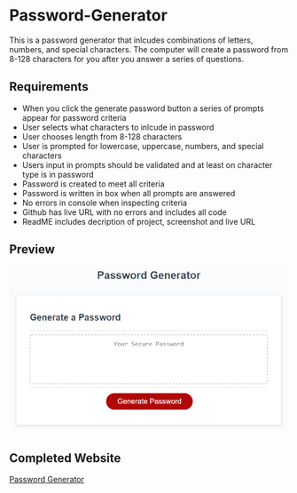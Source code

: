 # Password-Generator

This is a password generator that inlcudes combinations of letters, numbers, and special characters. The computer will create a password from 8-128 characters for you after you answer a series of questions. 

## Requirements 

* When you click the generate password button a series of prompts appear for password criteria
* User selects what characters to inlcude in password
* User chooses length from 8-128 characters
* User is prompted for lowercase, uppercase, numbers, and special characters
* Users input in prompts should be validated and at least on character type is in password
* Password is created to meet all criteria
* Password is written in box when all prompts are answered 
* No errors in console when inspecting criteria
* Github has live URL with no errors and includes all code
* ReadME includes decription of project, screenshot and live URL

## Preview
<img src=./03-javascript-homework-demo.png>

## Completed Website

[Password Generator](https://lesleymoore.github.io/Password-Generator/)